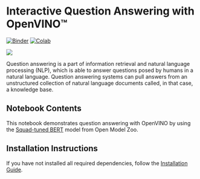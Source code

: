 # Interactive Question Answering with OpenVINO™

[![Binder](https://mybinder.org/badge_logo.svg)](https://mybinder.org/v2/gh/eaidova/openvino_notebooks_binder.git/main?urlpath=git-pull%3Frepo%3Dhttps%253A%252F%252Fgithub.com%252Fopenvinotoolkit%252Fopenvino_notebooks%26urlpath%3Dtree%252Fopenvino_notebooks%252Fnotebooks%2Fquestion-answering%2Fquestion-answering.ipynb)
[![Colab](https://colab.research.google.com/assets/colab-badge.svg)](https://colab.research.google.com/github/openvinotoolkit/openvino_notebooks/blob/main/notebooks/question-answering/question-answering.ipynb)

<img src="https://user-images.githubusercontent.com/4547501/152571639-ace628b2-e3d2-433e-8c28-9a5546d76a86.gif">

Question answering is a part of information retrieval and natural language processing (NLP), which is able to answer questions posed by humans in a natural language. Question answering systems can pull answers from an unstructured collection of natural language documents called, in that case, a knowledge base.

## Notebook Contents

This notebook demonstrates question answering with OpenVINO by using the [Squad-tuned BERT](https://github.com/openvinotoolkit/open_model_zoo/tree/master/models/intel/bert-small-uncased-whole-word-masking-squad-int8-0002) model from Open Model Zoo.

## Installation Instructions

If you have not installed all required dependencies, follow the [Installation Guide](../../README.md).
